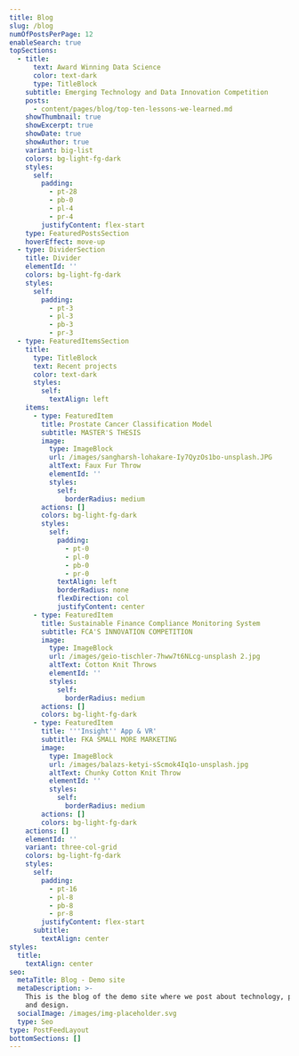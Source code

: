 ```yaml
---
title: Blog
slug: /blog
numOfPostsPerPage: 12
enableSearch: true
topSections:
  - title:
      text: Award Winning Data Science
      color: text-dark
      type: TitleBlock
    subtitle: Emerging Technology and Data Innovation Competition
    posts:
      - content/pages/blog/top-ten-lessons-we-learned.md
    showThumbnail: true
    showExcerpt: true
    showDate: true
    showAuthor: true
    variant: big-list
    colors: bg-light-fg-dark
    styles:
      self:
        padding:
          - pt-28
          - pb-0
          - pl-4
          - pr-4
        justifyContent: flex-start
    type: FeaturedPostsSection
    hoverEffect: move-up
  - type: DividerSection
    title: Divider
    elementId: ''
    colors: bg-light-fg-dark
    styles:
      self:
        padding:
          - pt-3
          - pl-3
          - pb-3
          - pr-3
  - type: FeaturedItemsSection
    title:
      type: TitleBlock
      text: Recent projects
      color: text-dark
      styles:
        self:
          textAlign: left
    items:
      - type: FeaturedItem
        title: Prostate Cancer Classification Model
        subtitle: MASTER'S THESIS
        image:
          type: ImageBlock
          url: /images/sangharsh-lohakare-Iy7QyzOs1bo-unsplash.JPG
          altText: Faux Fur Throw
          elementId: ''
          styles:
            self:
              borderRadius: medium
        actions: []
        colors: bg-light-fg-dark
        styles:
          self:
            padding:
              - pt-0
              - pl-0
              - pb-0
              - pr-0
            textAlign: left
            borderRadius: none
            flexDirection: col
            justifyContent: center
      - type: FeaturedItem
        title: Sustainable Finance Compliance Monitoring System
        subtitle: FCA'S INNOVATION COMPETITION
        image:
          type: ImageBlock
          url: /images/geio-tischler-7hww7t6NLcg-unsplash 2.jpg
          altText: Cotton Knit Throws
          elementId: ''
          styles:
            self:
              borderRadius: medium
        actions: []
        colors: bg-light-fg-dark
      - type: FeaturedItem
        title: '''Insight'' App & VR'
        subtitle: FKA SMALL MORE MARKETING
        image:
          type: ImageBlock
          url: /images/balazs-ketyi-sScmok4Iq1o-unsplash.jpg
          altText: Chunky Cotton Knit Throw
          elementId: ''
          styles:
            self:
              borderRadius: medium
        actions: []
        colors: bg-light-fg-dark
    actions: []
    elementId: ''
    variant: three-col-grid
    colors: bg-light-fg-dark
    styles:
      self:
        padding:
          - pt-16
          - pl-8
          - pb-8
          - pr-8
        justifyContent: flex-start
      subtitle:
        textAlign: center
styles:
  title:
    textAlign: center
seo:
  metaTitle: Blog - Demo site
  metaDescription: >-
    This is the blog of the demo site where we post about technology, product,
    and design.
  socialImage: /images/img-placeholder.svg
  type: Seo
type: PostFeedLayout
bottomSections: []
---
```


